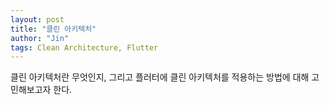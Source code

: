 ```yaml
---
layout: post
title: "클린 아키텍처"
author: "Jin"
tags: Clean Architecture, Flutter
---
```


클린 아키텍처란 무엇인지, 그리고 플러터에 클린 아키텍처를 적용하는 방법에 대해 고민해보고자 한다.
